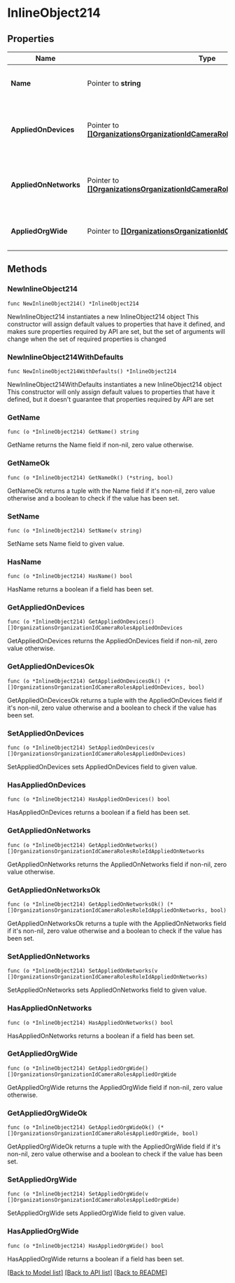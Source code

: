 # InlineObject214

## Properties

Name | Type | Description | Notes
------------ | ------------- | ------------- | -------------
**Name** | Pointer to **string** | The name of the new role. Must be unique. | [optional] 
**AppliedOnDevices** | Pointer to [**[]OrganizationsOrganizationIdCameraRolesAppliedOnDevices**](OrganizationsOrganizationIdCameraRolesAppliedOnDevices.md) | Device tag on which this specified permission is applied. | [optional] 
**AppliedOnNetworks** | Pointer to [**[]OrganizationsOrganizationIdCameraRolesRoleIdAppliedOnNetworks**](OrganizationsOrganizationIdCameraRolesRoleIdAppliedOnNetworks.md) | Network tag on which this specified permission is applied. | [optional] 
**AppliedOrgWide** | Pointer to [**[]OrganizationsOrganizationIdCameraRolesAppliedOrgWide**](OrganizationsOrganizationIdCameraRolesAppliedOrgWide.md) | Permissions to be applied org wide. | [optional] 

## Methods

### NewInlineObject214

`func NewInlineObject214() *InlineObject214`

NewInlineObject214 instantiates a new InlineObject214 object
This constructor will assign default values to properties that have it defined,
and makes sure properties required by API are set, but the set of arguments
will change when the set of required properties is changed

### NewInlineObject214WithDefaults

`func NewInlineObject214WithDefaults() *InlineObject214`

NewInlineObject214WithDefaults instantiates a new InlineObject214 object
This constructor will only assign default values to properties that have it defined,
but it doesn't guarantee that properties required by API are set

### GetName

`func (o *InlineObject214) GetName() string`

GetName returns the Name field if non-nil, zero value otherwise.

### GetNameOk

`func (o *InlineObject214) GetNameOk() (*string, bool)`

GetNameOk returns a tuple with the Name field if it's non-nil, zero value otherwise
and a boolean to check if the value has been set.

### SetName

`func (o *InlineObject214) SetName(v string)`

SetName sets Name field to given value.

### HasName

`func (o *InlineObject214) HasName() bool`

HasName returns a boolean if a field has been set.

### GetAppliedOnDevices

`func (o *InlineObject214) GetAppliedOnDevices() []OrganizationsOrganizationIdCameraRolesAppliedOnDevices`

GetAppliedOnDevices returns the AppliedOnDevices field if non-nil, zero value otherwise.

### GetAppliedOnDevicesOk

`func (o *InlineObject214) GetAppliedOnDevicesOk() (*[]OrganizationsOrganizationIdCameraRolesAppliedOnDevices, bool)`

GetAppliedOnDevicesOk returns a tuple with the AppliedOnDevices field if it's non-nil, zero value otherwise
and a boolean to check if the value has been set.

### SetAppliedOnDevices

`func (o *InlineObject214) SetAppliedOnDevices(v []OrganizationsOrganizationIdCameraRolesAppliedOnDevices)`

SetAppliedOnDevices sets AppliedOnDevices field to given value.

### HasAppliedOnDevices

`func (o *InlineObject214) HasAppliedOnDevices() bool`

HasAppliedOnDevices returns a boolean if a field has been set.

### GetAppliedOnNetworks

`func (o *InlineObject214) GetAppliedOnNetworks() []OrganizationsOrganizationIdCameraRolesRoleIdAppliedOnNetworks`

GetAppliedOnNetworks returns the AppliedOnNetworks field if non-nil, zero value otherwise.

### GetAppliedOnNetworksOk

`func (o *InlineObject214) GetAppliedOnNetworksOk() (*[]OrganizationsOrganizationIdCameraRolesRoleIdAppliedOnNetworks, bool)`

GetAppliedOnNetworksOk returns a tuple with the AppliedOnNetworks field if it's non-nil, zero value otherwise
and a boolean to check if the value has been set.

### SetAppliedOnNetworks

`func (o *InlineObject214) SetAppliedOnNetworks(v []OrganizationsOrganizationIdCameraRolesRoleIdAppliedOnNetworks)`

SetAppliedOnNetworks sets AppliedOnNetworks field to given value.

### HasAppliedOnNetworks

`func (o *InlineObject214) HasAppliedOnNetworks() bool`

HasAppliedOnNetworks returns a boolean if a field has been set.

### GetAppliedOrgWide

`func (o *InlineObject214) GetAppliedOrgWide() []OrganizationsOrganizationIdCameraRolesAppliedOrgWide`

GetAppliedOrgWide returns the AppliedOrgWide field if non-nil, zero value otherwise.

### GetAppliedOrgWideOk

`func (o *InlineObject214) GetAppliedOrgWideOk() (*[]OrganizationsOrganizationIdCameraRolesAppliedOrgWide, bool)`

GetAppliedOrgWideOk returns a tuple with the AppliedOrgWide field if it's non-nil, zero value otherwise
and a boolean to check if the value has been set.

### SetAppliedOrgWide

`func (o *InlineObject214) SetAppliedOrgWide(v []OrganizationsOrganizationIdCameraRolesAppliedOrgWide)`

SetAppliedOrgWide sets AppliedOrgWide field to given value.

### HasAppliedOrgWide

`func (o *InlineObject214) HasAppliedOrgWide() bool`

HasAppliedOrgWide returns a boolean if a field has been set.


[[Back to Model list]](../README.md#documentation-for-models) [[Back to API list]](../README.md#documentation-for-api-endpoints) [[Back to README]](../README.md)


